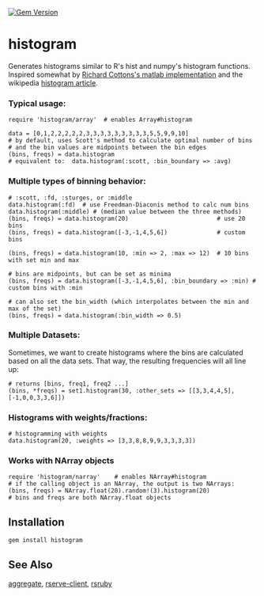 [![Gem Version](https://badge.fury.io/rb/histogram.png)](http://badge.fury.io/rb/histogram)

# histogram

Generates histograms similar to R's hist and numpy's histogram functions.
Inspired somewhat by [Richard Cottons's matlab implementation](http://www.mathworks.com/matlabcentral/fileexchange/21033-calculate-number-of-bins-for-histogram)
and the wikipedia [histogram article](http://en.wikipedia.org/wiki/Histogram).

### Typical usage:

    require 'histogram/array'  # enables Array#histogram

    data = [0,1,2,2,2,2,2,3,3,3,3,3,3,3,3,3,5,5,9,9,10]
    # by default, uses Scott's method to calculate optimal number of bins
    # and the bin values are midpoints between the bin edges 
    (bins, freqs) = data.histogram 
    # equivalent to:  data.histogram(:scott, :bin_boundary => :avg)  

### Multiple types of binning behavior:

    # :scott, :fd, :sturges, or :middle  
    data.histogram(:fd)  # use Freedman-Diaconis method to calc num bins
    data.histogram(:middle) # (median value between the three methods)
    (bins, freqs) = data.histogram(20)                         # use 20 bins
    (bins, freqs) = data.histogram([-3,-1,4,5,6])              # custom bins

    (bins, freqs) = data.histogram(10, :min => 2, :max => 12)  # 10 bins with set min and max

    # bins are midpoints, but can be set as minima
    (bins, freqs) = data.histogram([-3,-1,4,5,6], :bin_boundary => :min) # custom bins with :min

    # can also set the bin_width (which interpolates between the min and max of the set)
    (bins, freqs) = data.histogram(:bin_width => 0.5)

### Multiple Datasets:
      
Sometimes, we want to create histograms where the bins are calculated based on
all the data sets.  That way, the resulting frequencies will all line up:

    # returns [bins, freq1, freq2 ...]
    (bins, *freqs) = set1.histogram(30, :other_sets => [[3,3,4,4,5], [-1,0,0,3,3,6]])

### Histograms with weights/fractions:
  
    # histogramming with weights
    data.histogram(20, :weights => [3,3,8,8,9,9,3,3,3,3])

### Works with NArray objects
  
    require 'histogram/narray'    # enables NArray#histogram
    # if the calling object is an NArray, the output is two NArrays:
    (bins, freqs) = NArray.float(20).random!(3).histogram(20)
    # bins and freqs are both NArray.float objects

## Installation

    gem install histogram

## See Also

[aggregate](http://github.com/josephruscio/aggregate), [rserve-client](http://rubygems.org/gems/rserve-client), [rsruby](http://github.com/alexgutteridge/rsruby)
